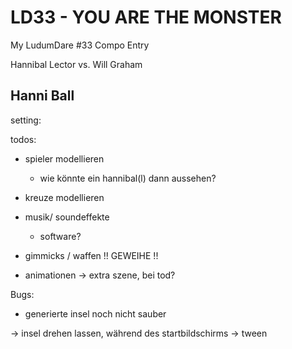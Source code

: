# LD33 - YOU ARE THE MONSTER

My LudumDare #33 Compo Entry


Hannibal Lector vs. Will Graham


Hanni Ball 
----------

setting:


todos:
* spieler modellieren
	* wie könnte ein hannibal(l) dann aussehen?

* kreuze modellieren


* musik/ soundeffekte
	* software?

* gimmicks / waffen
!! GEWEIHE !!

* animationen
-> extra szene, bei tod?



Bugs:
* generierte insel noch nicht sauber


-> 
insel drehen lassen, während des startbildschirms -> tween
